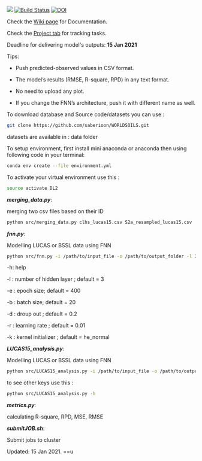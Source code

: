 [![ ](https://img.shields.io/badge/version-v0.1--beta.3-blue)](https://github.com/saberioon/WORLDSOILS) [![Build Status](https://travis-ci.com/saberioon/WORLDSOILS.svg?token=vEEN7szXM6Vgp1qaWpuH&branch=main)](https://travis-ci.com/saberioon/WORLDSOILS) [![DOI](https://zenodo.org/badge/318167857.svg)](https://zenodo.org/badge/latestdoi/318167857)    





Check the [Wiki page](https://github.com/saberioon/WORLDSOILS/wiki) for Documentation.

Check the [Project tab](https://github.com/saberioon/WORLDSOILS/projects/1) for tracking tasks.

Deadline for delivering model's outputs: __15 Jan 2021__

Tips:

* Push predicted-observed values in CSV format.

* The model’s results (RMSE, R-square, RPD) in any text format. 

* No need to upload any plot. 

* If you change the FNN’s architecture, push it with different name as well.  



To download database and Source code/datasets you can use :

```bash
git clone https://github.com/saberioon/WORLDSOILS.git
```

datasets are available in : data folder 

To setup environment, first install mini anaconda or anaconda then using following code in your terminal:

```bash
conda env create --file environment.yml
```

To activate your virtual environment use this :

```bash
source activate DL2
```

 

__*merging_data.py*__:

merging two csv files based on their ID 

```bash
python src/merging_data.py clhs_lucas15.csv S2a_resampled_lucas15.csv
```

__*fnn.py*__:

Modelling  LUCAS or BSSL data using FNN

```bash
python src/fnn.py -i /path/to/input_file -o /path/to/output_folder -l 3 -e 400 -b 20 
```

-h: help 

-l : number of hidden layer ; default = 3

-e : epoch size; default = 400

-b : batch size; default = 20 

-d : droup out ; default = 0.2

-r : learning rate ; default = 0.01

-k : kernel initializer ; default = he_normal



__*LUCAS15_analysis.py*__:

Modelling  LUCAS or BSSL data using FNN

```bash
python src/LUCAS15_analysis.py -i /path/to/input_file -o /path/to/output_folder
```

to see other keys use this :

```bash
python src/LUCAS15_analysis.py -h
```

 



__*metrics.py*__:

calculating R-square, RPD, MSE, RMSE 



__*submitJOB.sh*__:

Submit jobs to cluster 



Updated: 15 Jan 2021. ==u

